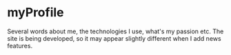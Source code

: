 # myProfile
Several words about me, the technologies I use, what's my passion etc.
The site is being developed, so it may appear slightly different when I add news features.
